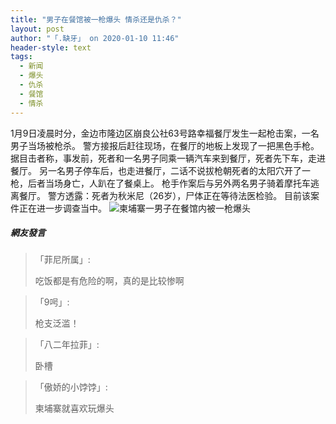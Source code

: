 ```yaml
---
title: "男子在餐馆被一枪爆头 情杀还是仇杀？"
layout: post
author: "「.缺牙」 on 2020-01-10 11:46"
header-style: text
tags:
  - 新闻
  - 爆头
  - 仇杀
  - 餐馆
  - 情杀
---
```


1月9日凌晨时分，金边市隆边区崩良公社63号路幸福餐厅发生一起枪击案，一名男子当场被枪杀。
警方接报后赶往现场，在餐厅的地板上发现了一把黑色手枪。
据目击者称，事发前，死者和一名男子同乘一辆汽车来到餐厅，死者先下车，走进餐厅。
另一名男子停车后，也走进餐厅，二话不说拔枪朝死者的太阳穴开了一枪，后者当场身亡，人趴在了餐桌上。
枪手作案后与另外两名男子骑着摩托车逃离餐厅。
警方透露：死者为秋米尼（26岁），尸体正在等待法医检验。
目前该案件正在进一步调查当中。
<img src="http://images.feileyuan.com/images/ueditor/202001101146000019.jpg" title="柬埔寨一男子在餐馆内被一枪爆头 " alt="柬埔寨一男子在餐馆内被一枪爆头 ">

##### 網友發言 
> 「菲尼所属」:
> <p>吃饭都是有危险的啊，真的是比较惨啊</p>

> 「9呺」:
> <p>枪支泛滥！&nbsp;</p>

> 「八二年拉菲」:
> <p>卧槽</p>

> 「傲娇的小饽饽」:
> <p>柬埔寨就喜欢玩爆头</p>


